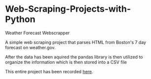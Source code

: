 # Web-Scraping-Projects-with-Python
<p allign = "center> A repository full of web scraping projects to get hands on practice with Python's utilization of webscraping </p>

## Weather Forecast Webscrapper
A simple web scraping project that parses HTML from Boston's 7 day forecast on weather.gov.

After the data has been aquired the pandas library is then utilized to organize the information which is then stored into a CSV file

This entire project has been recorded <a href="https://github.com/elianalopez/Web-Scraping-Projects-with-Python/tree/main/Weather-Forecast-Web-Scraper">here</a>.

